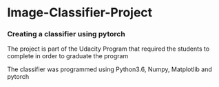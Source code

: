 # Image-Classifier-Project
<h3>Creating a classifier using pytorch</h3>
<p>The project is part of the Udacity Program that required the students
to complete in order to graduate the program</p>
<p>The classifier was programmed using Python3.6, Numpy, Matplotlib and
pytorch</p>
